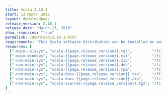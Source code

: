 ```yaml
---
title: Scala 2.10.1
start: 13 March 2013
layout: downloadpage
release_version: 2.10.1
release_date: "March 13, 2013"
show_resources: "true"
permalink: /download/2.10.1.html
requirements: "This Scala software distribution can be installed on any Unix-like or Windows system. It requires the Java runtime version 1.6 or later, which can be downloaded <a href='http://www.java.com/'>here</a>."
resources: [
  ["-main-unixsys", "scala-{{page.release_version}}.tgz",         "/files/archive/scala-{{page.release_version}}.tgz",         "Max OS X, Unix, Cygwin",  "23.9 MB"],
  ["-main-windows", "scala-{{page.release_version}}.msi",         "/files/archive/scala-{{page.release_version}}.msi",         "Windows (msi installer)", "43.3 MB"],
  ["-non-main-sys", "scala-{{page.release_version}}.zip",         "/files/archive/scala-{{page.release_version}}.zip",         "Windows",                 "23.9 MB"],
  ["-non-main-sys", "scala-{{page.release_version}}.deb",         "/files/archive/scala-{{page.release_version}}.deb",         "Debian",                  "21.0 MB"],
  ["-non-main-sys", "scala-{{page.release_version}}.rpm",         "/files/archive/scala-{{page.release_version}}.rpm",         "RPM package",             "21.0 MB"],
  ["-non-main-sys", "scala-docs-{{page.release_version}}.txz",    "/files/archive/scala-docs-{{page.release_version}}.txz",    "API docs",                "1.8 MB"],
  ["-non-main-sys", "scala-docs-{{page.release_version}}.zip",    "/files/archive/scala-docs-{{page.release_version}}.zip",    "API docs",                "21.3 MB"],
  ["-non-main-sys", "scala-sources-{{page.release_version}}.tgz", "/files/archive/scala-sources-{{page.release_version}}.tgz", "sources",                 "43.2 MB"]
]
---
```


